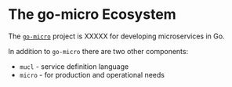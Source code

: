# The go-micro Ecosystem

The [`go-micro`](https://github.com/micro/go-micro) project is XXXXX for developing microservices in Go.

In addition to `go-micro` there are two other components:

- `mucl` - service definition language
- `micro` - for production and operational needs
